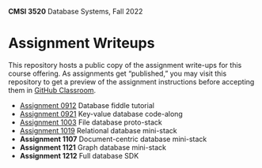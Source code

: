 **CMSI 3520** Database Systems, Fall 2022

# Assignment Writeups
This repository hosts a public copy of the assignment write-ups for this course offering. As assignments get “published,” you may visit this repository to get a preview of the assignment instructions before accepting them in [GitHub Classroom](https://classroom.github.com).

- [Assignment 0912](./fiddle-tutorial.md) Database fiddle tutorial
- [Assignment 0921](./key-value-db.md) Key-value database code-along
- [Assignment 1003](./file-db.md) File database proto-stack
- [Assignment 1019](./relational-db.md) Relational database mini-stack
- **Assignment 1107** Document-centric database mini-stack
- **Assignment 1121** Graph database mini-stack
- **Assignment 1212** Full database SDK
